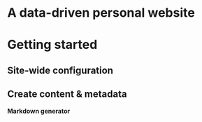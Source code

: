 A data-driven personal website
======


Getting started
======


Site-wide configuration
------


Create content & metadata
------


**Markdown generator**

